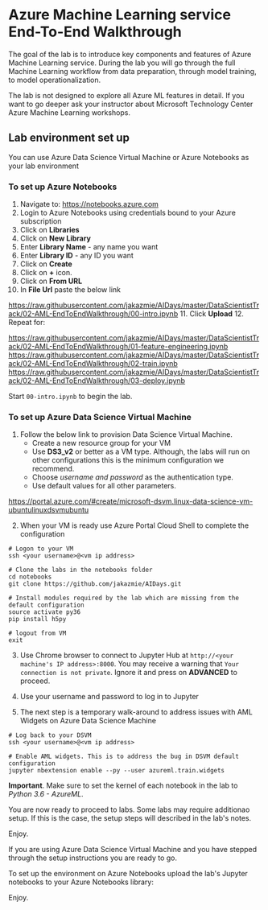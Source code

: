 # Azure Machine Learning service End-To-End Walkthrough

The goal of the lab is to introduce key components and features of Azure Machine Learning service. During the lab you will go through the full Machine Learning workflow from data preparation, through model training, to model operationalization.

The lab is not designed to explore all Azure ML features in detail. If you want to go deeper ask your instructor about Microsoft Technology Center Azure Machine Learning workshops.

## Lab environment set up

You can use Azure Data Science Virtual Machine or Azure Notebooks as your lab environment


### To set up Azure Notebooks

1. Navigate to: https://notebooks.azure.com
2. Login to Azure Notebooks using credentials bound to your Azure subscription
3. Click on **Libraries**
4. Click on **New Library**
5. Enter **Library Name** - any name you want
6. Enter **Library ID** - any ID you want
7. Click on **Create**
8. Click on **+** icon.
9. Click on **From URL**
10. In **File Url** paste the below link

https://raw.githubusercontent.com/jakazmie/AIDays/master/DataScientistTrack/02-AML-EndToEndWalkthrough/00-intro.ipynb
11. Click **Upload**
12. Repeat for:

https://raw.githubusercontent.com/jakazmie/AIDays/master/DataScientistTrack/02-AML-EndToEndWalkthrough/01-feature-engineering.ipynb
https://raw.githubusercontent.com/jakazmie/AIDays/master/DataScientistTrack/02-AML-EndToEndWalkthrough/02-train.ipynb
https://raw.githubusercontent.com/jakazmie/AIDays/master/DataScientistTrack/02-AML-EndToEndWalkthrough/03-deploy.ipynb

Start `00-intro.ipynb` to begin the lab.

### To set up Azure Data Science Virtual Machine

1. Follow the below link to provision Data Science Virtual Machine. 
   - Create a new resource group for your VM
   - Use **DS3_v2** or better as a VM type. Although, the labs will run on other configurations this is the minimum configuration we recommend. 
   - Choose *username and password* as the authentication type. 
   - Use default values for all other parameters.

 https://portal.azure.com/#create/microsoft-dsvm.linux-data-science-vm-ubuntulinuxdsvmubuntu

2. When your VM is ready use Azure Portal Cloud Shell to complete the configuration

```
# Logon to your VM
ssh <your username>@<vm ip address>

# Clone the labs in the notebooks folder
cd notebooks
git clone https://github.com/jakazmie/AIDays.git

# Install modules required by the lab which are missing from the default configuration
source activate py36
pip install h5py

# logout from VM
exit
```

3. Use Chrome browser to connect to Jupyter Hub at `http://<your machine's IP address>:8000`. You may receive a warning that `Your connection is not private`. Ignore it and press on **ADVANCED** to proceed.

3. Use your username and password to log in to Jupyter

4. The next step is a temporary walk-around to address issues with AML Widgets on Azure Data Science Machine
```
# Log back to your DSVM
ssh <your username>@<vm ip address>

# Enable AML widgets. This is to address the bug in DSVM default configuration
jupyter nbextension enable --py --user azureml.train.widgets
```


**Important**. Make sure to set the kernel of each notebook in the lab to *Python 3.6 - AzureML*.



You are now ready to proceed to labs. Some labs may require additionao setup. If this is the case, the setup steps will described in the lab's notes.

Enjoy.


If you are using Azure Data Science Virtual Machine and you have stepped through the setup instructions you are ready to go.

To set up the environment on Azure Notebooks upload the lab's Jupyter notebooks to your Azure Notebooks library:



Enjoy.



